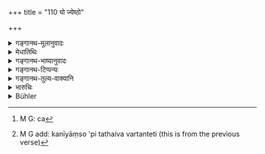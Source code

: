 +++
title = "110 यो ज्येष्ठो"

+++

<details><summary>गङ्गानथ-मूलानुवादः</summary>

If the eldest brother behaves as the eldest brother, he is like a mother, and like a father. If however he does not behave like the eldest brother, he shall be honoured simply as a kinsman.—(110)
</details>

<details><summary>मेधातिथिः</summary>

ज्येष्ठस्य वृत्तिः पुत्रे इव[^२६९] स्नेहः,[^२७०] पालनम्, शरीरधनेषु तदीयेषु स्ववद् अनुपेक्षा, अकार्येभ्यो निवर्तनम् । यस् त्व् अन्यथा वर्तते तत्रे **बन्धुवत्** प्रत्युत्थानाभिवादनैः मातुलपितृव्यवत् संपूजा कर्तव्या । अन्यथाकरणे विधेयतानिवृत्तिः ॥ ९.११० ॥


[^२७०]:
     M G add: kanīyāṃso 'pi tathaiva vartanteti (this is from the previous verse)


[^२६९]:
     M G: ca
</details>

<details><summary>गङ्गानथ-भाष्यानुवादः</summary>

‘Behaving like the eldest brother’ consists (1) in treating the younger brothers with love, like that towards a son,—(2) in supporting them and looking after their property, like his own, and (3) in preventing them from wrong acts?.

If he behaves otherwise, he should he honoured ‘*like a kinsman*,’—*i.e*., like the maternal or paternal uncle; *i.e*., the younger brothers shall stand up when they come up, and so forth. This means that they shall not be entirely subservient to his wishes.—(110)
</details>

<details><summary>गङ्गानथ-टिप्पन्यः</summary>

This verse is quoted in *Vivādaratnākara* (p. 457), which adds the
following notes:—The ‘behaviour of the eldest’ consists in lovingly
maintaining and taking care of the youngers;—‘*bandhuvat*’, like the
maternal uncle and other relations, he should be treated with respect,
and saluted and so forth, and he should not be treated
disrespectfully;—in *Vyavahāra-Bālambhaṭṭī* (pp. 513 and 691);—and in
*Vīramitrodaya* (Vyavahāra 172a).
</details>

<details><summary>गङ्गानथ-तुल्य-वाक्यानि</summary>

**(verses 9.105-110)  
**

See Comparative notes for [Verse
9.105].
</details>

<details><summary>भारुचिः</summary>

गुरुकार्यनिवृत्त्यर्थम् इदं बन्धुवचनम् । तथा च सति ॥ ९.११० ॥
</details>

<details><summary>Bühler</summary>

110	If the eldest brother behaves as an eldest brother (ought to do), he (must be treated) like a mother and like a father; but if he behaves in a manner unworthy of an eldest brother, he should yet be honoured like a kinsman.
</details>
